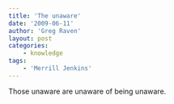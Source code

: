 ```yaml
---
title: 'The unaware'
date: '2009-06-11'
author: 'Greg Raven'
layout: post
categories:
    - knowledge
tags:
    - 'Merrill Jenkins'
---
```


Those unaware are unaware of being unaware.